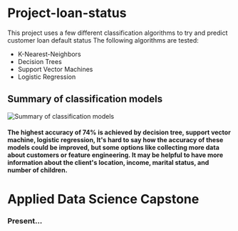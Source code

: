 # Project-loan-status
This project uses a few different classification algorithms to try and predict customer loan default status  The following algorithms are tested:  
- K-Nearest-Neighbors 
- Decision Trees 
- Support Vector Machines 
- Logistic Regression

## Summary of classification models
![Summary of classification models](https://user-images.githubusercontent.com/102443619/212226939-66d1f35d-a836-4cdc-8d9d-41b1745e2006.PNG)

#### The highest accuracy of 74% is achieved by decision tree, support vector machine, logistic regression, It's hard to say how the accuracy of these models could be improved, but some options like collecting more data about customers or feature engineering. It may be helpful to have more information about the client's location, income, marital status, and number of children.

# Applied Data Science Capstone
### Present...
